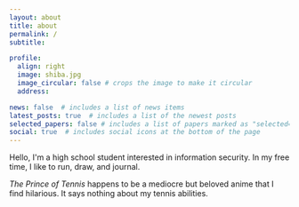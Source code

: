 ```yaml
---
layout: about
title: about
permalink: /
subtitle: 

profile:
  align: right
  image: shiba.jpg
  image_circular: false # crops the image to make it circular
  address:

news: false  # includes a list of news items
latest_posts: true  # includes a list of the newest posts
selected_papers: false # includes a list of papers marked as "selected={true}"
social: true  # includes social icons at the bottom of the page
---
```


Hello, I'm a high school student interested in information security. In my free time, I like to run, draw, and journal.

*The Prince of Tennis* happens to be a mediocre but beloved anime that I find hilarious. It says nothing about my tennis abilities.